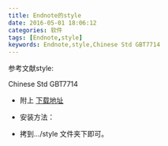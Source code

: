 ```yaml
---
title: Endnote的style
date: 2016-05-01 18:06:12
categories: 软件
tags: [Endnote,style]
keywords: Endnote,style,Chinese Std GBT7714
---
```


参考文献style:

Chinese Std GBT7714

* 附上 [下载地址](https://my.pcloud.com/publink/show?code=XZlVCQZLKN5QnRFiPX6zm1oYzf9CfrRdCKk)

* 安装方法：

 * 拷到.../style  文件夹下即可。